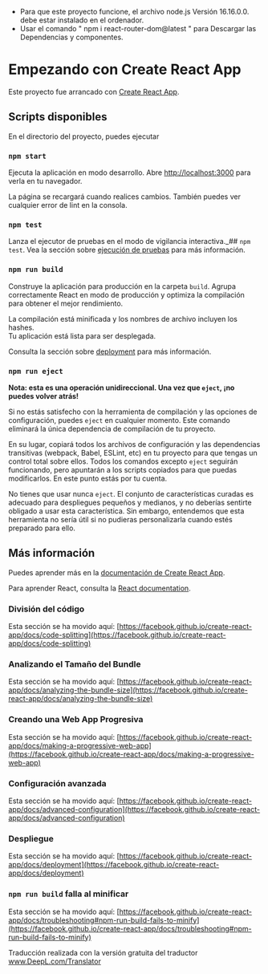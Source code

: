 - Para que este proyecto funcione, el archivo node.js Versión 16.16.0.0. debe estar instalado en el ordenador.
- Usar el comando " npm i react-router-dom@latest " para Descargar las Dependencias y componentes.
# Empezando con Create React App

Este proyecto fue arrancado con [Create React App](https://github.com/facebook/create-react-app).

## Scripts disponibles

En el directorio del proyecto, puedes ejecutar

### `npm start`

Ejecuta la aplicación en modo desarrollo.
Abre [http://localhost:3000](http://localhost:3000) para verla en tu navegador.

La página se recargará cuando realices cambios.
También puedes ver cualquier error de lint en la consola.

### `npm test`

Lanza el ejecutor de pruebas en el modo de vigilancia interactiva.\_## `npm test`.
Vea la sección sobre [ejecución de pruebas](https://facebook.github.io/create-react-app/docs/running-tests) para más información.

### `npm run build`

Construye la aplicación para producción en la carpeta `build`.
Agrupa correctamente React en modo de producción y optimiza la compilación para obtener el mejor rendimiento.

La compilación está minificada y los nombres de archivo incluyen los hashes.\
Tu aplicación está lista para ser desplegada.

Consulta la sección sobre [deployment](https://facebook.github.io/create-react-app/docs/deployment) para más información.

### `npm run eject`

**Nota: esta es una operación unidireccional. Una vez que `eject`, ¡no puedes volver atrás!**

Si no estás satisfecho con la herramienta de compilación y las opciones de configuración, puedes `eject` en cualquier momento. Este comando eliminará la única dependencia de compilación de tu proyecto.

En su lugar, copiará todos los archivos de configuración y las dependencias transitivas (webpack, Babel, ESLint, etc) en tu proyecto para que tengas un control total sobre ellos. Todos los comandos excepto `eject` seguirán funcionando, pero apuntarán a los scripts copiados para que puedas modificarlos. En este punto estás por tu cuenta.

No tienes que usar nunca `eject`. El conjunto de características curadas es adecuado para despliegues pequeños y medianos, y no deberías sentirte obligado a usar esta característica. Sin embargo, entendemos que esta herramienta no sería útil si no pudieras personalizarla cuando estés preparado para ello.

## Más información

Puedes aprender más en la [documentación de Create React App](https://facebook.github.io/create-react-app/docs/getting-started).

Para aprender React, consulta la [React documentation](https://reactjs.org/).

### División del código

Esta sección se ha movido aquí: [https://facebook.github.io/create-react-app/docs/code-splitting](https://facebook.github.io/create-react-app/docs/code-splitting)

### Analizando el Tamaño del Bundle

Esta sección se ha movido aquí: [https://facebook.github.io/create-react-app/docs/analyzing-the-bundle-size](https://facebook.github.io/create-react-app/docs/analyzing-the-bundle-size)

### Creando una Web App Progresiva

Esta sección se ha movido aquí: [https://facebook.github.io/create-react-app/docs/making-a-progressive-web-app](https://facebook.github.io/create-react-app/docs/making-a-progressive-web-app)

### Configuración avanzada

Esta sección se ha movido aquí: [https://facebook.github.io/create-react-app/docs/advanced-configuration](https://facebook.github.io/create-react-app/docs/advanced-configuration)

### Despliegue

Esta sección se ha movido aquí: [https://facebook.github.io/create-react-app/docs/deployment](https://facebook.github.io/create-react-app/docs/deployment)

### `npm run build` falla al minificar

Esta sección se ha movido aquí: [https://facebook.github.io/create-react-app/docs/troubleshooting#npm-run-build-fails-to-minify](https://facebook.github.io/create-react-app/docs/troubleshooting#npm-run-build-fails-to-minify)

Traducción realizada con la versión gratuita del traductor www.DeepL.com/Translator
